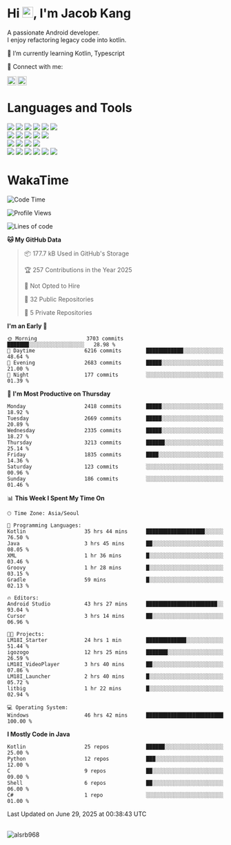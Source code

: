 # Hi <img src="https://media.giphy.com/media/hvRJCLFzcasrR4ia7z/giphy.gif" width="25px">, I'm Jacob Kang
A passionate Android developer.
</br>
I enjoy refactoring legacy code into kotlin.

🌱 I’m currently learning Kotlin, Typescript

🤝 Connect with me:

<a href="https://www.linkedin.com/in/minkyu-kang-b7477b1b2/"><img align="left" src="https://raw.githubusercontent.com/yushi1007/yushi1007/main/images/linkedin.svg" alt="Minkyu Kang | LinkedIn" width="21px"/></a>
<a href="https://www.instagram.com/_jacob_kang/"><img align="left" src="https://raw.githubusercontent.com/yushi1007/yushi1007/main/images/instagram.svg" alt="Jacob Kang | Instagram" width="21px"/></a>

</br>

# Languages and Tools

<div align="left">
<img src="https://img.shields.io/badge/java-007396?logo=java&logoColor=white"/>
<img src="https://img.shields.io/badge/kotlin-7F52FF?logo=kotlin&logoColor=white"/>
<img src="https://img.shields.io/badge/python-3776AB?logo=python&logoColor=white"/>
<img src="https://img.shields.io/badge/bash shell-4EAA25?logo=gnubash&logoColor=white"/>
<img src="https://img.shields.io/badge/c-A8B9CC?logo=c&logoColor=white"/>
<img src="https://img.shields.io/badge/c++-00599C?logo=c%2b%2b&logoColor=white"/>
</div>
<div align="left">
<img src="https://img.shields.io/badge/git-F05032?logo=git&logoColor=white"/>
<img src="https://img.shields.io/badge/github-181717?logo=github&logoColor=white"/>
<img src="https://img.shields.io/badge/mysql-4479A1?logo=mysql&logoColor=white"/>
<img src="https://img.shields.io/badge/sqlite-003B57?logo=sqlite&logoColor=white"/>
<img src="https://img.shields.io/badge/amazon AWS-232F3E?logo=amazonaws&logoColor=white"/>
</div>
<div align="left">
<img src="https://img.shields.io/badge/android-3DDC84?logo=android&logoColor=white"/>
<img src="https://img.shields.io/badge/linux-FCC624?logo=linux&logoColor=white"/>
<img src="https://img.shields.io/badge/flask-000000?logo=flask&logoColor=white"/>
<img src="https://img.shields.io/badge/arduino-00979D?logo=arduino&logoColor=white"/>
</div>
<div align="left">
<img src="https://img.shields.io/badge/slack-4A154B?logo=slack&logoColor=white"/>
<img src="https://img.shields.io/badge/notion-000000?logo=notion&logoColor=white"/>
<img src="https://img.shields.io/badge/jira-0052CC?logo=jira&logoColor=white"/>
<img src="https://img.shields.io/badge/postman-FF6C37?logo=postman&logoColor=white"/>
<img src="https://img.shields.io/badge/intellij-000000?logo=intellijidea&logoColor=white"/>
<img src="https://img.shields.io/badge/pycharm-000000?logo=pycharm&logoColor=white"/>
</div>

# WakaTime

<!--START_SECTION:waka-->
![Code Time](http://img.shields.io/badge/Code%20Time-4%2C986%20hrs%2028%20mins-blue)

![Profile Views](http://img.shields.io/badge/Profile%20Views-0-blue)

![Lines of code](https://img.shields.io/badge/From%20Hello%20World%20I%27ve%20Written-5.3%20million%20lines%20of%20code-blue)

**🐱 My GitHub Data** 

> 📦 177.7 kB Used in GitHub's Storage 
 > 
> 🏆 257 Contributions in the Year 2025
 > 
> 🚫 Not Opted to Hire
 > 
> 📜 32 Public Repositories 
 > 
> 🔑 5 Private Repositories 
 > 
**I'm an Early 🐤** 

```text
🌞 Morning                3703 commits        ███████░░░░░░░░░░░░░░░░░░   28.98 % 
🌆 Daytime                6216 commits        ████████████░░░░░░░░░░░░░   48.64 % 
🌃 Evening                2683 commits        █████░░░░░░░░░░░░░░░░░░░░   21.00 % 
🌙 Night                  177 commits         ░░░░░░░░░░░░░░░░░░░░░░░░░   01.39 % 
```
📅 **I'm Most Productive on Thursday** 

```text
Monday                   2418 commits        █████░░░░░░░░░░░░░░░░░░░░   18.92 % 
Tuesday                  2669 commits        █████░░░░░░░░░░░░░░░░░░░░   20.89 % 
Wednesday                2335 commits        █████░░░░░░░░░░░░░░░░░░░░   18.27 % 
Thursday                 3213 commits        ██████░░░░░░░░░░░░░░░░░░░   25.14 % 
Friday                   1835 commits        ████░░░░░░░░░░░░░░░░░░░░░   14.36 % 
Saturday                 123 commits         ░░░░░░░░░░░░░░░░░░░░░░░░░   00.96 % 
Sunday                   186 commits         ░░░░░░░░░░░░░░░░░░░░░░░░░   01.46 % 
```


📊 **This Week I Spent My Time On** 

```text
🕑︎ Time Zone: Asia/Seoul

💬 Programming Languages: 
Kotlin                   35 hrs 44 mins      ███████████████████░░░░░░   76.50 % 
Java                     3 hrs 45 mins       ██░░░░░░░░░░░░░░░░░░░░░░░   08.05 % 
XML                      1 hr 36 mins        █░░░░░░░░░░░░░░░░░░░░░░░░   03.46 % 
Groovy                   1 hr 28 mins        █░░░░░░░░░░░░░░░░░░░░░░░░   03.15 % 
Gradle                   59 mins             █░░░░░░░░░░░░░░░░░░░░░░░░   02.13 % 

🔥 Editors: 
Android Studio           43 hrs 27 mins      ███████████████████████░░   93.04 % 
Cursor                   3 hrs 14 mins       ██░░░░░░░░░░░░░░░░░░░░░░░   06.96 % 

🐱‍💻 Projects: 
LM18I_Starter            24 hrs 1 min        █████████████░░░░░░░░░░░░   51.44 % 
igozogo                  12 hrs 25 mins      ███████░░░░░░░░░░░░░░░░░░   26.59 % 
LM18I_VideoPlayer        3 hrs 40 mins       ██░░░░░░░░░░░░░░░░░░░░░░░   07.86 % 
LM18I_Launcher           2 hrs 40 mins       █░░░░░░░░░░░░░░░░░░░░░░░░   05.72 % 
litbig                   1 hr 22 mins        █░░░░░░░░░░░░░░░░░░░░░░░░   02.94 % 

💻 Operating System: 
Windows                  46 hrs 42 mins      █████████████████████████   100.00 % 
```

**I Mostly Code in Java** 

```text
Kotlin                   25 repos            ██████░░░░░░░░░░░░░░░░░░░   25.00 % 
Python                   12 repos            ███░░░░░░░░░░░░░░░░░░░░░░   12.00 % 
C                        9 repos             ██░░░░░░░░░░░░░░░░░░░░░░░   09.00 % 
Shell                    6 repos             ██░░░░░░░░░░░░░░░░░░░░░░░   06.00 % 
C#                       1 repo              ░░░░░░░░░░░░░░░░░░░░░░░░░   01.00 % 
```




 Last Updated on June 29, 2025 at 00:38:43 UTC
<!--END_SECTION:waka-->

</br>

<div align="left">
<img align="left" src="https://github-readme-stats.vercel.app/api/top-langs?username=alsrb968&show_icons=true&locale=en&layout=compact&theme=dark" alt="alsrb968" />
</div>
